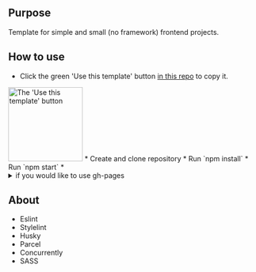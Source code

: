 
## Purpose
Template for simple and small (no framework) frontend projects.

## How to use
* Click the green 'Use this template' button [in this repo](https://github.com/yashnyi/frontend-template) to copy it.
<img src="https://www.rostrum.blog/post/2019-06-11-a-repo-template-for-r-analysis_files/use-this.png" alt="The 'Use this template' button" width="150px">
* Create and clone repository
* Run `npm install`
* Run `npm start`
* <details>
    <summary>if you would like to use gh-pages</summary>
    
    - Make sure you enabled it in repository Pages setting, choosen branch and folder `/docs`
    - Replace `<your_account>` with your Github username and `<repo_name>` (https://<your_account>.github.io/<repo_name>/) to see your project on gh-pages
  </details>

## About
* Eslint
* Stylelint
* Husky
* Parcel
* Concurrently
* SASS